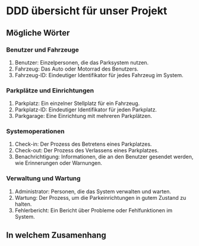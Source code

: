 # DDD übersicht für unser Projekt

## Mögliche Wörter

### Benutzer und Fahrzeuge
1. Benutzer: Einzelpersonen, die das Parksystem nutzen.
2. Fahrzeug: Das Auto oder Motorrad des Benutzers.
3. Fahrzeug-ID: Eindeutiger Identifikator für jedes Fahrzeug im System.


### Parkplätze und Einrichtungen
1. Parkplatz: Ein einzelner Stellplatz für ein Fahrzeug.
2. Parkplatz-ID: Eindeutiger Identifikator für jeden Parkplatz.
3. Parkgarage: Eine Einrichtung mit mehreren Parkplätzen.

### Systemoperationen
1. Check-in: Der Prozess des Betretens eines Parkplatzes.
2. Check-out: Der Prozess des Verlassens eines Parkplatzes.
3. Benachrichtigung: Informationen, die an den Benutzer gesendet werden, wie Erinnerungen oder Warnungen.

### Verwaltung und Wartung
1. Administrator: Personen, die das System verwalten und warten.
2. Wartung: Der Prozess, um die Parkeinrichtungen in gutem Zustand zu halten.
3. Fehlerbericht: Ein Bericht über Probleme oder Fehlfunktionen im System.

## In welchem Zusamenhang
